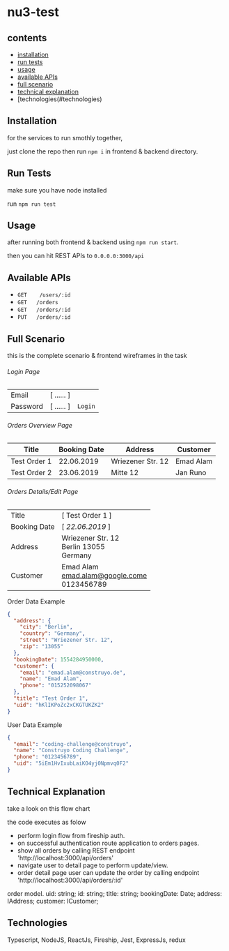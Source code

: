 # nu3-test

## contents
- [installation](#installation)
- [run tests](#run-tests)
- [usage](#usage)
- [available APIs](#available-apis)
- [full scenario](#full-scenario)
- [technical explanation](#technical-explanation)
- [technologies(#technologies)

## Installation
for the services to run smothly together,

just clone the repo then run `npm i` in frontend & backend directory.

## Run Tests

make sure you have node installed

run `npm run test`

## Usage

after running both frontend & backend using `npm run start`.


then you can hit REST APIs to `0.0.0.0:3000/api`

## Available APIs

- `GET    /users/:id`
- `GET   /orders`
- `GET   /orders/:id`
- `PUT   /orders/:id`

## Full Scenario

this is the complete scenario & frontend wireframes in the task

###### Login Page
|          |            |         |
| -------- | ---------- | ------- |
| Email    | [ ...... ] |         |
| Password | [ ...... ] | `Login` |


###### Orders Overview Page
| Title        | Booking Date | Address           | Customer  |
| ------------ | ------------ | ----------------- | --------- |
| Test Order 1 | 22.06.2019   | Wriezener Str. 12 | Emad Alam |
| Test Order 2 | 23.06.2019   | Mitte 12          | Jan Runo  |

###### Orders Details/Edit Page
|              |                                                    |
| ------------ | -------------------------------------------------- |
| Title        | [ Test Order 1 ]                                   |
| Booking Date | [ *22.06.2019* ]                                   |
| Address      | Wriezener Str. 12<br>Berlin 13055<br>Germany       |
| Customer     | Emad Alam <br>emad.alam@google.come<br>0123456789 |

Order Data Example
```json
{
  "address": {
    "city": "Berlin",
    "country": "Germany",
    "street": "Wriezener Str. 12",
    "zip": "13055"
  },
  "bookingDate": 1554284950000,
  "customer": {
    "email": "emad.alam@construyo.de",
    "name": "Emad Alam",
    "phone": "015252098067"
  },
  "title": "Test Order 1",
  "uid": "hKlIKPoZc2xCKGTUKZK2"
}
```

User Data Example
```json
{
  "email": "coding-challenge@construyo",
  "name": "Construyo Coding Challenge",
  "phone": "0123456789",
  "uid": "5iEm1HvIxubLaiKO4yj0Npmvq0F2"
}
```

## Technical Explanation

take a look on this flow chart

the code executes as folow
  - perform login flow from fireship auth.
  - on successful authentication route application to orders pages.
  - show all orders by calling REST endpoint 'http://localhost:3000/api/orders'
  - navigate user to detail page to perform update/view.
  - order detail page user can update the order by calling endpoint 'http://localhost:3000/api/orders/:id'

order model.
    uid: string;
    id: string;
    title: string;
    bookingDate: Date;
    address: IAddress;
    customer: ICustomer;

## Technologies
Typescript, NodeJS, ReactJs, Fireship, Jest, ExpressJs, redux
